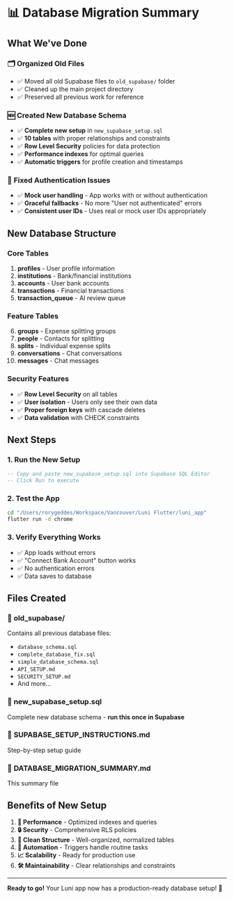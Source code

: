 # 📊 Database Migration Summary

## What We've Done

### 🗂️ **Organized Old Files**
- ✅ Moved all old Supabase files to `old_supabase/` folder
- ✅ Cleaned up the main project directory
- ✅ Preserved all previous work for reference

### 🆕 **Created New Database Schema**
- ✅ **Complete new setup** in `new_supabase_setup.sql`
- ✅ **10 tables** with proper relationships and constraints
- ✅ **Row Level Security** policies for data protection
- ✅ **Performance indexes** for optimal queries
- ✅ **Automatic triggers** for profile creation and timestamps

### 🔧 **Fixed Authentication Issues**
- ✅ **Mock user handling** - App works with or without authentication
- ✅ **Graceful fallbacks** - No more "User not authenticated" errors
- ✅ **Consistent user IDs** - Uses real or mock user IDs appropriately

## New Database Structure

### Core Tables
1. **profiles** - User profile information
2. **institutions** - Bank/financial institutions
3. **accounts** - User bank accounts
4. **transactions** - Financial transactions
5. **transaction_queue** - AI review queue

### Feature Tables
6. **groups** - Expense splitting groups
7. **people** - Contacts for splitting
8. **splits** - Individual expense splits
9. **conversations** - Chat conversations
10. **messages** - Chat messages

### Security Features
- ✅ **Row Level Security** on all tables
- ✅ **User isolation** - Users only see their own data
- ✅ **Proper foreign keys** with cascade deletes
- ✅ **Data validation** with CHECK constraints

## Next Steps

### 1. **Run the New Setup**
```sql
-- Copy and paste new_supabase_setup.sql into Supabase SQL Editor
-- Click Run to execute
```

### 2. **Test the App**
```bash
cd "/Users/rorygeddes/Workspace/Vancouver/Luni Flutter/luni_app"
flutter run -d chrome
```

### 3. **Verify Everything Works**
- ✅ App loads without errors
- ✅ "Connect Bank Account" button works
- ✅ No authentication errors
- ✅ Data saves to database

## Files Created

### 📁 **old_supabase/**
Contains all previous database files:
- `database_schema.sql`
- `complete_database_fix.sql`
- `simple_database_schema.sql`
- `API_SETUP.md`
- `SECURITY_SETUP.md`
- And more...

### 📄 **new_supabase_setup.sql**
Complete new database schema - **run this once in Supabase**

### 📄 **SUPABASE_SETUP_INSTRUCTIONS.md**
Step-by-step setup guide

### 📄 **DATABASE_MIGRATION_SUMMARY.md**
This summary file

## Benefits of New Setup

1. **🚀 Performance** - Optimized indexes and queries
2. **🔒 Security** - Comprehensive RLS policies
3. **🧹 Clean Structure** - Well-organized, normalized tables
4. **🔄 Automation** - Triggers handle routine tasks
5. **📈 Scalability** - Ready for production use
6. **🛠️ Maintainability** - Clear relationships and constraints

---

**Ready to go!** Your Luni app now has a production-ready database setup! 🎉
